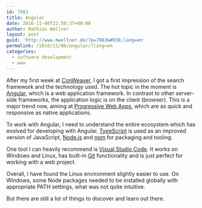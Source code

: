 ```yaml
---
id: 7083
title: Angular
date: 2016-11-06T22:58:37+00:00
author: Mathias Wellner
layout: post
guid: 'http://www.mwellner.de/?p=7083&#038;lang=en'
permalink: /2016/11/06/angular/?lang=en
categories:
  - software development
  - www
---
```

After my first week at <a href="https://www.conweaver.com/" target="_blank">ConWeaver</a>, I got a first impression of the search framework and the technology used. The hot topic in the moment is <a href="https://angular.io/" target="_blank">Angular</a>, which is a web application framework. In contrast to other server-side frameworks, the application logic is on the client (browser). This is a major trend now, aiming at <a href="https://developers.google.com/web/progressive-web-apps/" target="_blank">Progressive Web Apps</a>, which are as quick and responsive as native applications. 

To work with Angular, I need to understand the entire ecosystem which has evolved for developing with Angular. <a href="http://www.typescriptlang.org/" target="_blank">TypeScript</a> is used as an improved version of JavaScript, <a href="https://nodejs.org" target="_blank">Node.js</a> and <a href="https://www.npmjs.com/" target="_blank">npm</a> for packaging and tooling. 

One tool I can heavily recommend is <a href="https://code.visualstudio.com/" target="_blank">Visual Studio Code</a>. It works on Windows and Linux, has built-in <a href="https://git-scm.com/" target="_blank">Git</a> functionality and is just perfect for working with a web project. 

Overall, I have found the Linux environment slightly easier to use. On Windows, some Node packages needed to be installed globally with appropriate PATH settings, what was not quite intuitive. 

But there are still a lot of things to discover and learn out there.
